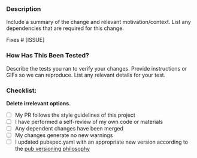 ### Description
Include a summary of the change and relevant motivation/context. List any dependencies that are required for this change.

Fixes # [ISSUE]

### How Has This Been Tested?
Describe the tests you ran to verify your changes. Provide instructions or GIFs so we can reproduce. List any relevant details for your test.


### Checklist:
**Delete irrelevant options.**

- [ ] My PR follows the style guidelines of this project
- [ ] I have performed a self-review of my own code or materials
- [ ] Any dependent changes have been merged
- [ ] My changes generate no new warnings
- [ ] I updated pubspec.yaml with an appropriate new version according to the [pub versioning philosophy](https://dart.dev/tools/pub/versioning)

